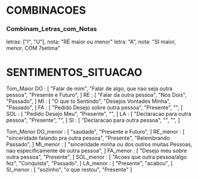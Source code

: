 # COMBINACOES

### Combinam_Letras_com_Notas

letras: ["I", "U"], nota: "RÉ maior ou menor"
letra: "A", nota: "SI maior, menor, COM 7setima"

# SENTIMENTOS_SITUACAO
Tom_Maior
  DO : [ "Falar de mim", "Falar de algo, que nao seja outra pessoa", "Presente e Futuro", ]
  RE : [ "Falar da outra pessoa", "Nós Dois", "Passado", ]
  MI : [ "O que to Sentindo", "Desejos Vontades Minha", "Passado", ]
  FA : [ "Pedido Desejo sobre outra pessoa", "Presente", "", ]
  SOL : [ "Pedido Desejo Meu", "Presente", "", ]
  LA : [ "Declaracao para outra pessoa", "Presente", "", ]
  SI : [ "Declaracao para outra pessoa", "", "", ]

Tom_Menor
  DO_menor : [ "saudade", "Presente e Futuro", ]
  RE_menor : [ "sinceridade falando pra outra pessoa", "Presente", "Relembrando Passado", ]
  MI_menor : [ "sinceridade minha ou dos outros muitas Pessoas, nao especificamente de outra pessoa", ]
  FA_menor : [ "Desejo meu sobre outra pessoa",  "Presente", ]
  SOL_menor : [ "Acoes que outra pessoa/algo fez", "Conquista", "Passado", ]
  LA_menor : [ "Presente", "acabou", ]
  SI_menor : [ "sozinho", "o que restou", "Presente" ]

